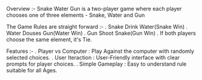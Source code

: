 Overview :-
Snake Water Gun is a two-player game where each player chooses one of three elements - Snake, Water and Gun

The  Game Rules are straight forward :-
. Snake Drink Water(Snake Win)
. Water Douses Gun(Water Win)
. Gun Shoot Snake(Gun Win)
. If both players choose the same element, it's Tie.

Features :-
. Player vs Computer : Play Against the computer with randomly selected choices.
. User Iteraction : User-Friendly interface with clear prompts for player choices.
. Simple Gameplay : Easy to understand rule suitable for all Ages.